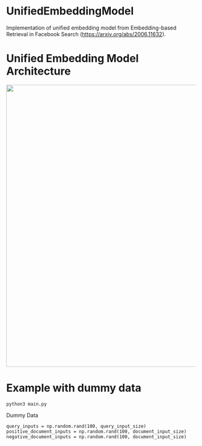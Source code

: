 # UnifiedEmbeddingModel
Implementation of unified embedding model from Embedding-based Retrieval in Facebook Search (https://arxiv.org/abs/2006.11632).

# Unified Embedding Model Architecture

<img src="https://github.com/liyinxiao/LambdaRankNN/blob/master/assets/model.png" width=750 />

# Example with dummy data
```
python3 main.py
```
Dummy Data
```
query_inputs = np.random.rand(100, query_input_size)
positive_document_inputs = np.random.rand(100, document_input_size)
negative_document_inputs = np.random.rand(100, document_input_size)
```
